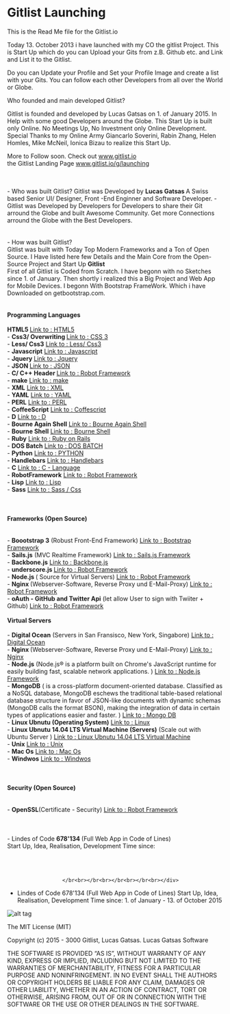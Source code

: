 # Gitlist Launching
This is the Read Me file for the Gitlist.io 


Today 13. October 2013 i have launched with my CO the gitlist Project. 
This is Start Up which do you can Upload your Gits from z.B. Github etc. and Link and List it to the Gitlist. 

Do you can Update your Profile and Set your Profile Image and create a list with your Gits. 
You can follow each other Developers from all over the World or Globe. 

Who founded and main developed Gitlist?

Gitlist is founded and developed by Lucas Gatsas on 1. of January 2015. In Help with some good Developers around the Globe. This Start Up is built only Online. No Meetings Up, No Investment only Online Development. Special Thanks to my Online Army Giancarlo Soverini, Rabin Zhang, Helen Homles, Mike McNeil, Ionica Bizau to realize this Start Up.



More to Follow soon. 
Check out <a href="http://www.gitlist.io"> www.gitlist.io </a> <br> the Gitlist Landing Page <a href="http://www.gitlist.io/g/launching">www.gitlist.io/g/launching</a>







<div class="well container">                                                                
<br<br><br><br> - Who was built Gitlist? Gitlist was Developed by <strong> Lucas Gatsas </strong> A Swiss based Senior UI/ Designer, Front -End Enginner and Software Developer. - Gitlist was Developed by Developers for Developers to share their Git arround the Globe and built Awesome Community. Get more Connections arround the Globe with the Best Developers. <br><br><br> - How was built Gitlist? <br> Gitlist was built with Today Top Modern Frameworks and a Ton of Open Source. I Have listed here few Details and the Main Core from the Open-Source Project and Start Up <strong> Gitlist</strong> <br> First of all Gitlist is Coded from Scratch. I have begonn with no Sketches since 1. of January. Then shortly i realized this a Big Project and Web App for Mobile Devices. I begonn With Bootstrap FrameWork. Which i have Downloaded on getbootstrap.com. <br><br> <br> <strong> Programming Languages </strong> <br><br> <strong> HTML5 </strong> <a href="https://en.wikipedia.org/wiki/HTML5" target="blank"> Link to : HTML5</a> <br> - <strong> Css3/ Overwriting </strong> <a href="https://en.wikipedia.org/wiki/Cascading_Style_Sheets" target="_blank"> Link to : CSS 3</a> <br> - <strong>Less/ Css3</strong> <a href="https://en.wikipedia.org/wiki/Less_(stylesheet_language)" target="_blank"> Link to : Less/ Css3</a> <br> - <strong>Javascript</strong> <a href="https://en.wikipedia.org/wiki/JavaScript" target="_blank"> Link to : Javascript</a> <br> - <strong>Jquery </strong> <a href="https://en.wikipedia.org/wiki/JQuery" target="_blank"> Link to : Jquery</a> <br> - <strong>JSON </strong> <a href="https://en.wikipedia.org/wiki/JSON" target="_blank"> Link to : JSON</a> <br> - <strong>C/ C++ Header </strong> <a href="https://en.wikipedia.org/wiki/C%2B%2B" target="_blank"> Link to : Robot Framework</a> <br> - <strong>make</strong> <a href="https://en.wikipedia.org/wiki/Make_(software)" target="_blank"> Link to : make</a> <br> - <strong>XML</strong> <a href="https://en.wikipedia.org/wiki/XML" target="_blank"> Link to : XML</a> <br> - <strong>YAML</strong> <a href="https://en.wikipedia.org/wiki/YAML" target="_blank"> Link to : YAML</a> <br> - <strong>PERL</strong> <a href="https://en.wikipedia.org/wiki/Perl" target="_blank"> Link to : PERL</a> <br> - <strong>CoffeeScript</strong> <a href=" https://en.wikipedia.org/wiki/CoffeeScript)" target="_blank"> Link to : Coffescript</a> <br> - <strong>D</strong> <a href=" https://en.wikipedia.org/wiki/D#Computing_codes" target="_blank"> Link to : D </a> <br> - <strong>Bourne Again Shell</strong> <a href=" https://en.wikipedia.org/wiki/C_(programming_language)" target="_blank"> Link to : Bourne Again Shell</a> <br> - <strong>Bourne Shell</strong> <a href="https://en.wikipedia.org/wiki/C_(programming_language)" target="_blank"> Link to : Bourne Shell</a> <br> - <strong>Ruby</strong> <a href="https://en.wikipedia.org/wiki/Ruby_on_Rails" target="_blank"> Link to : Ruby on Rails</a> <br> - <strong>DOS Batch</strong> <a href="https://en.wikipedia.org/wiki/Batch_file" target="_blank"> Link to : DOS BATCH</a> <br> - <strong>Python</strong> <a href="https://en.wikipedia.org/wiki/Python_(programming_language)" target="_blank"> Link to : PYTHON</a> <br> - <strong>Handlebars</strong> <a href="https://en.wikipedia.org/wiki/Handlebars_(template_system)" target="_blank"> Link to : Handlebars</a> <br> - <strong>C</strong> <a href=" https://en.wikipedia.org/wiki/C_(programming_language)" target="_blank"> Link to : C - Language</a> <br> - <strong>RobotFramework</strong> <a href="https://en.wikipedia.org/wiki/Robot_Framework" target="_blank"> Link to : Robot Framework</a> <br> - <strong>Lisp</strong> <a href="https://en.wikipedia.org/wiki/Lisp" target="_bkank"> Link to : Lisp</a> <br> - <strong>Sass</strong> <a href="https://en.wikipedia.org/wiki/Sass_(stylesheet_language)" target="_blank"> Link to : Sass / Css</a> <br> <br><br><br> <strong> Frameworks (Open Source) </strong> <br><br><br> - <strong>Boootstrap 3</strong> (Robust Front-End Framework) <a href="https://en.wikipedia.org/wiki/Bootstrap_(front-end_framework)" target="_bkank"> Link to : Bootstrap Framework</a> <br> - <strong>Sails.js</strong> (MVC Realtime Framework) <a href="http://sailsjs.org/documentation/concepts/)" target="_bkank"> Link to : Sails.js Framework</a> <br> - <strong>Backbone.js</strong> <a href="https://en.wikipedia.org/wiki/Backbone.js" target="_bkank"> Link to : Backbone.js</a> <br> - <strong> underscore.js </strong> <a href="https://en.wikipedia.org/wiki/Underscore.js" target="_bkank"> Link to : Robot Framework</a> <br> - <strong>Node.js </strong>( Source for Virtual Servers) <a href="https://en.wikipedia.org/wiki/Node.js" target="_bkank"> Link to : Robot Framework</a> <br> - <strong>Nginx </strong>(Webserver-Software, Reverse Proxy und E-Mail-Proxy) <a href="https://en.wikipedia.org/wiki/Nginx" target="_bkank"> Link to : Robot Framework</a> <br> - <strong>oAuth - GitHub and Twitter Api</strong> (let allow User to sign with Twiiter + Github) <a href="https://en.wikipedia.org/wiki/OAuth" target="_bkank"> Link to : Robot Framework</a> <br<br><br> <br<br><br> <strong> Virtual Servers </strong> <br><br> - <strong>Digital Ocean</strong> (Servers in San Fransisco, New York, Singabore) <a href="https://en.wikipedia.org/wiki/DigitalOcean" target="_bkank"> Link to : Digital Ocean</a> <br> - <strong>Nginx </strong>(Webserver-Software, Reverse Proxy und E-Mail-Proxy) <a href="https://en.wikipedia.org/wiki/Nginx" target="_bkank"> Link to : Nginx</a> <br> - <strong>Node.js</strong> (Node.js® is a platform built on Chrome's JavaScript runtime for easily building fast, scalable network applications. ) <a href=" https://en.wikipedia.org/wiki/Node.js" target="_bkank"> Link to : Node.js Framework</a> <br> - <strong>MongoDB</strong> ( is a cross-platform document-oriented database. Classified as a NoSQL database, MongoDB eschews the traditional table-based relational database structure in favor of JSON-like documents with dynamic schemas (MongoDB calls the format BSON), making the integration of data in certain types of applications easier and faster. ) <a href="https://en.wikipedia.org/wiki/MongoDB" target="_bkank"> Link to : Mongo DB</a> <br> - <strong>Linux Ubnutu (Operating System)</strong> <a href="https://en.wikipedia.org/wiki/Ubuntu_(operating_system)" target="_bkank"> Link to : Linux</a> <br> - <strong>Linux Ubnutu 14.04 LTS Virtual Machine (Servers)</strong> (Scale out with Ubuntu Server ) <a href="http://www.ubuntu.com/server" target="_bkank"> Link to : Linux Ubnutu 14.04 LTS Virtual Machine</a> <br> - <strong>Unix</strong> <a href="https://en.wikipedia.org/wiki/Unix" target="_bkank"> Link to : Unix</a> <br> - <strong>Mac Os</strong> <a href="https://en.wikipedia.org/wiki/Mac_OS" target="_bkank"> Link to : Mac Os</a> <br> - <strong>Windwos</strong> <a href="https://en.wikipedia.org/wiki/Microsoft_Windows" target="_bkank"> Link to : Windwos</a> <br> <br<br> <br><br><br> <strong> Security (Open Source) </strong> <br><br><br> - <strong> OpenSSL</strong>(Certificate - Security) <a href="https://en.wikipedia.org/wiki/OpenSSL" target="_bkank"> Link to : Robot Framework</a> <br> <br> <br> <br> - Lindes of Code <strong>678'134 </strong>(Full Web App in Code of Lines) <br> Start Up, Idea, Realisation, Development Time since: <br> <br> <br> <br>

                      </br<br></br<br></br<br></br<br></div>













- Lindes of Code 678'134 (Full Web App in Code of Lines) 
Start Up, Idea, Realisation, Development Time since: 1. of January - 13. of October 2015 


![alt tag](https://spaceg.github.io/img/gitlist-wall-1-1.png)

The MIT License (MIT)

Copyright (c) 2015 - 3000 Gitlist, Lucas Gatsas. Lucas Gatsas Software

THE SOFTWARE IS PROVIDED “AS IS”, WITHOUT WARRANTY OF ANY KIND, EXPRESS OR IMPLIED, INCLUDING BUT NOT LIMITED TO THE WARRANTIES OF MERCHANTABILITY, FITNESS FOR A PARTICULAR PURPOSE AND NONINFRINGEMENT. IN NO EVENT SHALL THE AUTHORS OR COPYRIGHT HOLDERS BE LIABLE FOR ANY CLAIM, DAMAGES OR OTHER LIABILITY, WHETHER IN AN ACTION OF CONTRACT, TORT OR OTHERWISE, ARISING FROM, OUT OF OR IN CONNECTION WITH THE SOFTWARE OR THE USE OR OTHER DEALINGS IN THE SOFTWARE.
